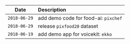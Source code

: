 Date         |Description
-------------|:----------------------------
`2018-06-29` | add demo code for food-ai: `pixchef`
`2018-06-29` | release `pixfood20` dataset
`2018-06-19` | add demo app for voicekit: `ekko`

